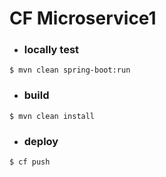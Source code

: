 # **CF Microservice1**


- ### locally test
```
$ mvn clean spring-boot:run
```

- ### **build**

```
$ mvn clean install
```

- ### **deploy**

```
$ cf push
```